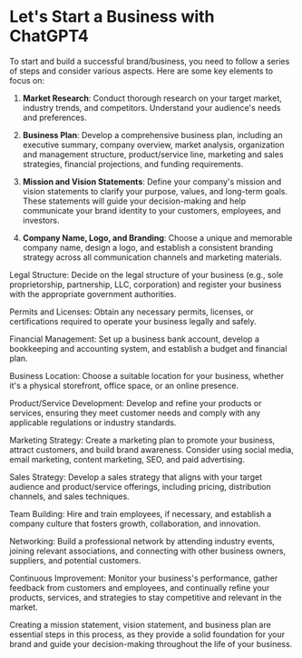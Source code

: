 # Let's Start a Business with ChatGPT4

To start and build a successful brand/business, you need to follow a
series of steps and consider various aspects. Here are some key elements
to focus on:

1. **Market Research**: Conduct thorough research on your target market, industry trends, and competitors. Understand your audience's needs and preferences.

2. **Business Plan**: Develop a comprehensive business plan, including an executive summary, company overview, market analysis, organization and management structure, product/service line, marketing and sales strategies, financial projections, and funding requirements.

3. **Mission and Vision Statements**: Define your company's mission and vision statements to clarify your purpose, values, and long-term goals. These statements will guide your decision-making and help communicate your brand identity to your customers, employees, and investors.

4. **Company Name, Logo, and Branding**: Choose a unique and memorable company name, design a logo, and establish a consistent branding strategy across all communication channels and marketing materials.

Legal Structure: Decide on the legal structure of your business (e.g., sole proprietorship, partnership, LLC, corporation) and register your business with the appropriate government authorities.

Permits and Licenses: Obtain any necessary permits, licenses, or certifications required to operate your business legally and safely.

Financial Management: Set up a business bank account, develop a bookkeeping and accounting system, and establish a budget and financial plan.

Business Location: Choose a suitable location for your business, whether it's a physical storefront, office space, or an online presence.

Product/Service Development: Develop and refine your products or services, ensuring they meet customer needs and comply with any applicable regulations or industry standards.

Marketing Strategy: Create a marketing plan to promote your business, attract customers, and build brand awareness. Consider using social media, email marketing, content marketing, SEO, and paid advertising.

Sales Strategy: Develop a sales strategy that aligns with your target audience and product/service offerings, including pricing, distribution channels, and sales techniques.

Team Building: Hire and train employees, if necessary, and establish a company culture that fosters growth, collaboration, and innovation.

Networking: Build a professional network by attending industry events, joining relevant associations, and connecting with other business owners, suppliers, and potential customers.

Continuous Improvement: Monitor your business's performance, gather feedback from customers and employees, and continually refine your products, services, and strategies to stay competitive and relevant in the market.

Creating a mission statement, vision statement, and business plan are essential steps in this process, as they provide a solid foundation for your brand and guide your decision-making throughout the life of your business.
